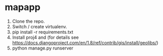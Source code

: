 # mapapp

1. Clone the repo.
2. Switch / create virtualenv.
3. pip install -r requirements.txt
4. Install proj4 and (for details see https://docs.djangoproject.com/en/1.8/ref/contrib/gis/install/geolibs/)
5. python manage.py runserver
